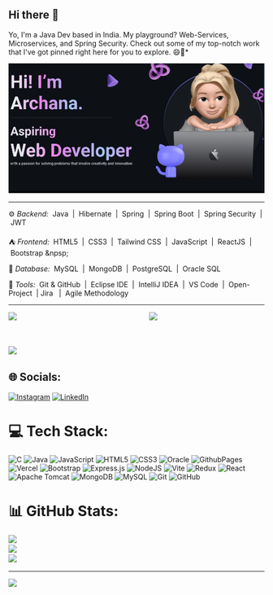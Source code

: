 ## Hi there 👋
Yo, I'm a Java Dev based in India. My playground? Web-Services, Microservices, and Spring Security. Check out some of my top-notch work that I've got pinned right here for you to explore. 😄🚀*

<p align="left"> <img src="https://github.com/Dev-Archana/Dev-Archana/blob/main/ArchanaGitImage.JPG" alt="Archana" /> </p>

---
⚙️ *Backend:*
&nbsp;Java&nbsp; | &nbsp;Hibernate&nbsp; | &nbsp;Spring&nbsp; | &nbsp;Spring Boot&nbsp; | &nbsp;Spring Security&nbsp; | &nbsp;JWT&nbsp; 

⛺️ *Frontend:* 
&nbsp;HTML5&nbsp; | &nbsp;CSS3&nbsp; | &nbsp;Tailwind CSS&nbsp; | &nbsp;JavaScript&nbsp; | &nbsp;ReactJS&nbsp; | &nbsp;Bootstrap &npsp;

📁 *Database:*
&nbsp;MySQL&nbsp; | &nbsp;MongoDB&nbsp; | &nbsp;PostgreSQL&nbsp; | &nbsp;Oracle SQL &nbsp;

🧰 *Tools:*
&nbsp;Git & GitHub&nbsp; | &nbsp;Eclipse IDE&nbsp; | &nbsp;IntelliJ IDEA&nbsp; | &nbsp;VS Code&nbsp; | &nbsp;Open-Project&nbsp; |&nbsp;Jira &nbsp; | &nbsp;Agile Methodology &nbsp;

---

<a href="https://github.com/Dev-Archana"><img align="right" width="45%" src="https://github-readme-stats.vercel.app/api/top-langs/?username=Dev-Archana&theme=tokyonight&hide_border=true"></a>

<a href="https://github.com/Dev-Archana"><img width="50%" src="https://github-profile-summary-cards.vercel.app/api/cards/profile-details?username=Dev-Archana&theme=tokyonight&hide_border=true"></a> 

<br />
<br />
<a href="https://github.com/Dev-Archana"><img width="50%" src="https://github-readme-streak-stats.herokuapp.com/?
                                           user=Dev-Archana&theme=tokyonight&hide_border=true"></a>

<!--
**Dev-Archana/Dev-Archana** is a ✨ _special_ ✨ repository because its `README.md` (this file) appears on your GitHub profile.

Here are some ideas to get you started:

- 🔭 I’m currently working on ...
- 🌱 I’m currently learning ...
- 👯 I’m looking to collaborate on ...
- 🤔 I’m looking for help with ...
- 💬 Ask me about ...
- 📫 How to reach me: ...
- 😄 Pronouns: ...
- ⚡ Fun fact: ...
-->

## 🌐 Socials:
[![Instagram](https://img.shields.io/badge/Instagram-%23E4405F.svg?logo=Instagram&logoColor=white)](https://instagram.com/https://www.instagram.com/sm.archana?igsh=MTBrdGlwbXNnMnl4dw==) [![LinkedIn](https://img.shields.io/badge/LinkedIn-%230077B5.svg?logo=linkedin&logoColor=white)](https://linkedin.com/in/https://www.linkedin.com/in/archana-sm-050a52288/) 

# 💻 Tech Stack:
![C](https://img.shields.io/badge/c-%2300599C.svg?style=for-the-badge&logo=c&logoColor=white) ![Java](https://img.shields.io/badge/java-%23ED8B00.svg?style=for-the-badge&logo=openjdk&logoColor=white) ![JavaScript](https://img.shields.io/badge/javascript-%23323330.svg?style=for-the-badge&logo=javascript&logoColor=%23F7DF1E) ![HTML5](https://img.shields.io/badge/html5-%23E34F26.svg?style=for-the-badge&logo=html5&logoColor=white) ![CSS3](https://img.shields.io/badge/css3-%231572B6.svg?style=for-the-badge&logo=css3&logoColor=white) ![Oracle](https://img.shields.io/badge/Oracle-F80000?style=for-the-badge&logo=oracle&logoColor=white) ![GithubPages](https://img.shields.io/badge/github%20pages-121013?style=for-the-badge&logo=github&logoColor=white) ![Vercel](https://img.shields.io/badge/vercel-%23000000.svg?style=for-the-badge&logo=vercel&logoColor=white) ![Bootstrap](https://img.shields.io/badge/bootstrap-%238511FA.svg?style=for-the-badge&logo=bootstrap&logoColor=white) ![Express.js](https://img.shields.io/badge/express.js-%23404d59.svg?style=for-the-badge&logo=express&logoColor=%2361DAFB) ![NodeJS](https://img.shields.io/badge/node.js-6DA55F?style=for-the-badge&logo=node.js&logoColor=white) ![Vite](https://img.shields.io/badge/vite-%23646CFF.svg?style=for-the-badge&logo=vite&logoColor=white) ![Redux](https://img.shields.io/badge/redux-%23593d88.svg?style=for-the-badge&logo=redux&logoColor=white) ![React](https://img.shields.io/badge/react-%2320232a.svg?style=for-the-badge&logo=react&logoColor=%2361DAFB) ![Apache Tomcat](https://img.shields.io/badge/apache%20tomcat-%23F8DC75.svg?style=for-the-badge&logo=apache-tomcat&logoColor=black) ![MongoDB](https://img.shields.io/badge/MongoDB-%234ea94b.svg?style=for-the-badge&logo=mongodb&logoColor=white) ![MySQL](https://img.shields.io/badge/mysql-4479A1.svg?style=for-the-badge&logo=mysql&logoColor=white) ![Git](https://img.shields.io/badge/git-%23F05033.svg?style=for-the-badge&logo=git&logoColor=white) ![GitHub](https://img.shields.io/badge/github-%23121011.svg?style=for-the-badge&logo=github&logoColor=white)
# 📊 GitHub Stats:
![](https://github-readme-stats.vercel.app/api?username=Dev-Archana&theme=dark&hide_border=false&include_all_commits=true&count_private=true)<br/>
![](https://github-readme-streak-stats.herokuapp.com/?user=Dev-Archana&theme=dark&hide_border=false)<br/>
![](https://github-readme-stats.vercel.app/api/top-langs/?username=Dev-Archana&theme=dark&hide_border=false&include_all_commits=true&count_private=true&layout=compact)

---
[![](https://visitcount.itsvg.in/api?id=Dev-Archana&icon=0&color=0)](https://visitcount.itsvg.in)

<!-- Proudly created with GPRM ( https://gprm.itsvg.in ) -->
